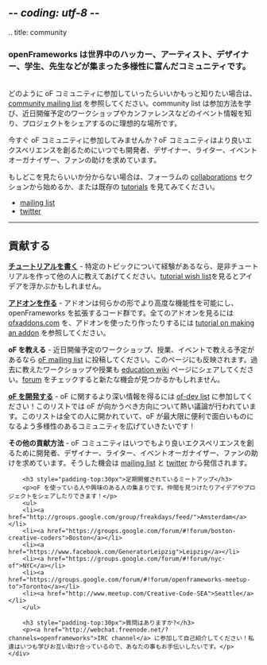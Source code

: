 ## -*- coding: utf-8 -*-
.. title: community

<div class="page-left-medium">

<h3>openFrameworks は世界中のハッカー、アーティスト、デザイナー、学生、先生などが集まった多様性に富んだコミュニティです。</h3>
<br/>
どのように oF コミュニティに参加していったらいいかもっと知りたい場合は、 <a href="http://www.openframeworks.cc/list-info/">community mailing list</a> を参照してください。community list は参加方法を学び、近日開催予定のワークショップやカンファレンスなどのイベント情報を知り、プロジェクトをシェアするのに理想的な場所です。

今すぐ oF コミュニティに参加してみませんか？oF コミュニティはより良いエクスペリエンスを創るためにいつでも開発者、デザイナー、ライター、イベントオーガナイザー、ファンの助けを求めています。

もしどこを見たらいいか分からない場合は、フォーラムの <a href="http://forum.openframeworks.cc/index.php?board=31.0">collaborations</a> セクションから始めるか、または既存の <a href="http://www.openframeworks.cc/tutorials/">tutorials</a> を見てみてください。

<ul class="external_links" >
    <li><a href="http://www.openframeworks.cc/list-info/"> mailing list</a></li>
    <li><a href="http://twitter.com/openFrameworks"> twitter</a></li>
</ul>


<hr>


<h2 id="contribute">貢献する</h2>

<p><b><a href="/tutorials">チュートリアルを書く</a></b> - 特定のトピックについて経験があるなら、是非チュートリアルを作って他の人に教えてあげてください。<a href="/tutorials#wishlist">tutorial wish list</a>を見るとアイデアを浮かぶかもしれません。</p>

<p><b><a href="http://ofxaddons.com">アドオンを作る</a></b> - 
アドオンは何らかの形でより高度な機能性を可能にし、openFrameworks を拡張するコード群です。全てのアドオンを見るには <a href="http://ofxaddons.com">ofxaddons.com</a> を、アドオンを使ったり作ったりするには <a href="http://ofxaddons.com/howto/">tutorial on making an addon</a> を参照してください。</p>

<p><b>oF を教える</b> - 近日開催予定のワークショップ、授業、イベントで教える予定があるなら <a href="http://www.openframeworks.cc/list-info/">oF mailing list</a> に投稿してください。このページにも反映されます。過去に教えたワークショップや授業も <a href="http://wiki.openframeworks.cc/index.php?title=Education">education wiki</a> ページにシェアしてください。<a href="http://forum.openframeworks.cc/">forum</a> をチェックすると新たな機会が見つかるかもしれません。</p>

<p><b><a href="/development">oF を開発する</a></b> - oF に関するより深い情報を得るには <a href="http://dev.openframeworks.cc/listinfo.cgi/of-dev-openframeworks.cc">of-dev list</a> に参加してください！このリストでは oF が向かうべき方向について熱い議論が行われています。このリストは全ての人に開かれていて、oF が最大限に便利で面白いものになるよう多様性のあるコミュニティを広げていきたいです！</p>

<p><b>その他の貢献方法</b> - oF コミュニティはいつでもより良いエクスペリエンスを創るために開発者、デザイナー、ライター、イベントオーガナイザー、ファンの助けを求めています。そうした機会は <a href="http://www.openframeworks.cc/list-info/">mailing list</a> と <a href="http://twitter.com/openFrameworks">twitter</a> から発信されます。</p>
</div>

<div class="page-right-narrow">
    <div class="home-links">
    
        <h3 style="padding-top:30px">定期開催されているミートアップ</h3>
        <p>oF を使っている人や興味のある人の集まりです。仲間を見つけたりアイデアやプロジェクトをシェアしたりできます！</p>
        <ul>
        <li><a href="http://groups.google.com/group/freakdays/feed/">Amsterdam</a></li>
        <li><a href="https://groups.google.com/forum/#!forum/boston-creative-coders">Boston</a></li>
        <li><a href="https://www.facebook.com/GeneratorLeipzig">Leipzig</a></li>
        <li><a href="https://groups.google.com/forum/#!forum/nyc-of">NYC</a></li>
        <li><a href="https://groups.google.com/forum/#!forum/openframeworks-meetup-to">Toronto</a></li>
        <li><a href="http://www.meetup.com/Creative-Code-SEA">Seattle</a></li>
        </ul>
                
        <h3 style="padding-top:30px">質問はありますか?</h3>
        <p><a href="http://webchat.freenode.net/?channels=openframeworks">IRC channel</a> に参加して自己紹介してください！私達はいつも学びお互い助け合っているので、あなたの事もお手伝いしたいです。</p>
    </div>
</div>